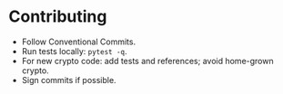 # Contributing

- Follow Conventional Commits.
- Run tests locally: `pytest -q`.
- For new crypto code: add tests and references; avoid home-grown crypto.
- Sign commits if possible.
